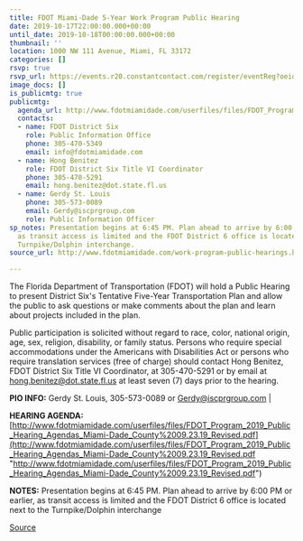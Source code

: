 ```yaml
---
title: FDOT Miami-Dade 5-Year Work Program Public Hearing
date: 2019-10-17T22:00:00.000+00:00
until_date: 2019-10-18T00:00:00.000+00:00
thumbnail: ''
location: 1000 NW 111 Avenue, Miami, FL 33172
categories: []
rsvp: true
rsvp_url: https://events.r20.constantcontact.com/register/eventReg?oeidk=a07egkoh2xx026797eb&oseq=&c=&ch=
image_docs: []
is_publicmtg: true
publicmtg:
  agenda_url: http://www.fdotmiamidade.com/userfiles/files/FDOT_Program_2019_Public_Hearing_Agendas_Miami-Dade_County%2009.23.19_Revised.pdf
  contacts:
  - name: FDOT District Six
    role: Public Information Office
    phone: 305-470-5349
    email: info@fdotmiamidade.com
  - name: Hong Benitez
    role: FDOT District Six Title VI Coordinator
    phone: 305-470-5291
    email: hong.benitez@dot.state.fl.us
  - name: Gerdy St. Louis
    phone: 305-573-0089
    email: Gerdy@iscprgroup.com
    role: Public Information Officer
sp_notes: Presentation begins at 6:45 PM. Plan ahead to arrive by 6:00 PM or earlier,
  as transit access is limited and the FDOT District 6 office is located next to the
  Turnpike/Dolphin interchange.
source_url: http://www.fdotmiamidade.com/work-program-public-hearings.html

---
```

The Florida Department of Transportation (FDOT) will hold a Public Hearing to present District Six's Tentative Five-Year Transportation Plan and allow the public to ask questions or make comments about the plan and learn about projects included in the plan.

Public participation is solicited without regard to race, color, national origin, age, sex, religion, disability, or family status. Persons who require special accommodations under the Americans with Disabilities Act or persons who require translation services (free of charge) should contact Hong Benitez, FDOT District Six Title VI Coordinator, at 305-470-5291 or by email at hong.benitez@dot.state.fl.us at least seven (7) days prior to the hearing.

**PIO INFO:** Gerdy St. Louis, 305-573-0089 or Gerdy@iscprgroup.com |

**HEARING AGENDA:** [http://www.fdotmiamidade.com/userfiles/files/FDOT_Program_2019_Public_Hearing_Agendas_Miami-Dade_County%2009.23.19_Revised.pdf](http://www.fdotmiamidade.com/userfiles/files/FDOT_Program_2019_Public_Hearing_Agendas_Miami-Dade_County%2009.23.19_Revised.pdf "http://www.fdotmiamidade.com/userfiles/files/FDOT_Program_2019_Public_Hearing_Agendas_Miami-Dade_County%2009.23.19_Revised.pdf")

**NOTES:** Presentation begins at 6:45 PM. Plan ahead to arrive by 6:00 PM or earlier, as transit access is limited and the FDOT District 6 office is located next to the Turnpike/Dolphin interchange

[Source](http://www.fdotmiamidade.com/work-program-public-hearings.html)